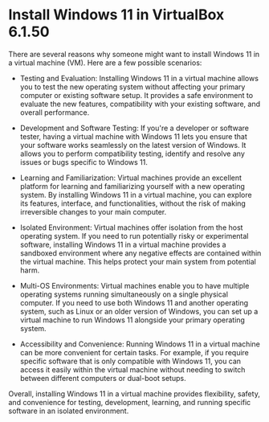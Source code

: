 # Install Windows 11 in VirtualBox 6.1.50

There are several reasons why someone might want to install Windows 11 in a virtual machine (VM). Here are a few possible scenarios:

- Testing and Evaluation: Installing Windows 11 in a virtual machine allows you to test the new operating system without affecting your primary computer or existing software setup. It provides a safe environment to evaluate the new features, compatibility with your existing software, and overall performance.

- Development and Software Testing: If you're a developer or software tester, having a virtual machine with Windows 11 lets you ensure that your software works seamlessly on the latest version of Windows. It allows you to perform compatibility testing, identify and resolve any issues or bugs specific to Windows 11.

- Learning and Familiarization: Virtual machines provide an excellent platform for learning and familiarizing yourself with a new operating system. By installing Windows 11 in a virtual machine, you can explore its features, interface, and functionalities, without the risk of making irreversible changes to your main computer.

- Isolated Environment: Virtual machines offer isolation from the host operating system. If you need to run potentially risky or experimental software, installing Windows 11 in a virtual machine provides a sandboxed environment where any negative effects are contained within the virtual machine. This helps protect your main system from potential harm.

- Multi-OS Environments: Virtual machines enable you to have multiple operating systems running simultaneously on a single physical computer. If you need to use both Windows 11 and another operating system, such as Linux or an older version of Windows, you can set up a virtual machine to run Windows 11 alongside your primary operating system.

- Accessibility and Convenience: Running Windows 11 in a virtual machine can be more convenient for certain tasks. For example, if you require specific software that is only compatible with Windows 11, you can access it easily within the virtual machine without needing to switch between different computers or dual-boot setups.

Overall, installing Windows 11 in a virtual machine provides flexibility, safety, and convenience for testing, development, learning, and running specific software in an isolated environment.